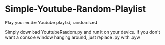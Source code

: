 # Simple-Youtube-Random-Playlist
Play your entire Youtube playlist, randomized

Simply download YouttubeRandom.py and run it on your device. If you don't want a console window hanging around, just replace .py with .pyw
